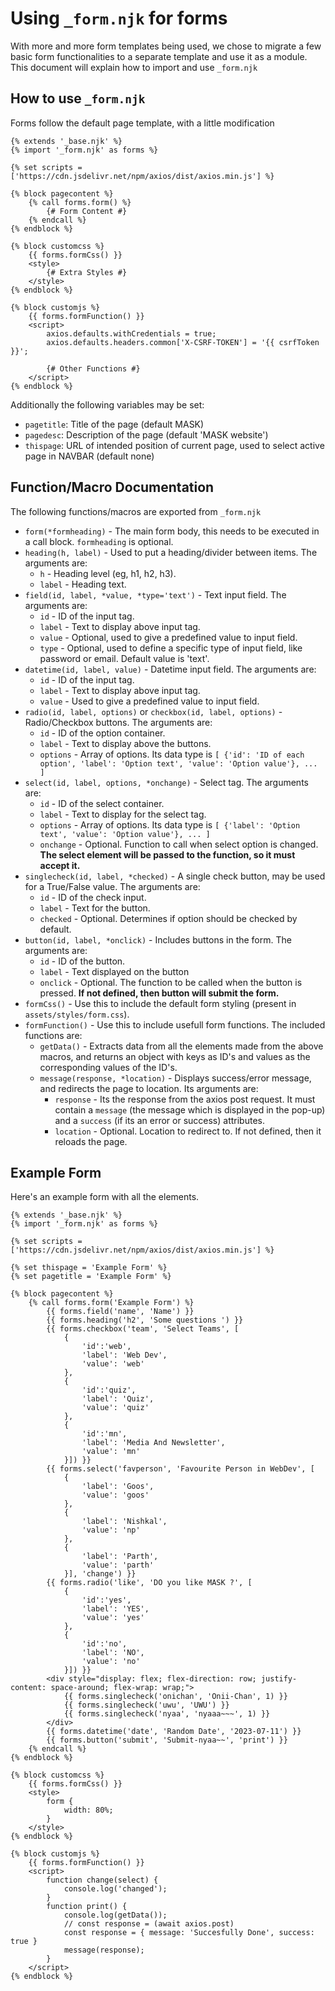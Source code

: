 # Using `_form.njk` for forms

With more and more form templates being used, we chose to migrate a few basic form functionalities to a separate template and use it as a module. This document will explain how to import and use `_form.njk`


## How to use `_form.njk`

Forms follow the default page template, with a little modification

```jinja
{% extends '_base.njk' %}
{% import '_form.njk' as forms %}

{% set scripts = ['https://cdn.jsdelivr.net/npm/axios/dist/axios.min.js'] %}

{% block pagecontent %}
	{% call forms.form() %}
		{# Form Content #}
	{% endcall %}
{% endblock %}

{% block customcss %}
	{{ forms.formCss() }}
	<style>
		{# Extra Styles #}
	</style>
{% endblock %}

{% block customjs %}
	{{ forms.formFunction() }}
	<script>
		axios.defaults.withCredentials = true;
		axios.defaults.headers.common['X-CSRF-TOKEN'] = '{{ csrfToken }}';

		{# Other Functions #}
	</script>
{% endblock %}
```

Additionally the following variables may be set:

- `pagetitle`: Title of the page (default MASK)
- `pagedesc`: Description of the page (default 'MASK website')
- `thispage`: URL of intended position of current page, used to select active page in NAVBAR (default none)

## Function/Macro Documentation

The following functions/macros are exported from `_form.njk`

- `form(*formheading)` - The main form body, this needs to be executed in a call block. `formheading` is optional.
- `heading(h, label)` - Used to put a heading/divider between items. The arguments are:
	- `h` - Heading level (eg, h1, h2, h3).
	- `label` - Heading text.
- `field(id, label, *value, *type='text')` - Text input field. The arguments are:
	- `id` - ID of the input tag.
	- `label` - Text to display above input tag.
	- `value` - Optional, used to give a predefined value to input field.
	- `type` - Optional, used to define a specific type of input field, like password or email. Default value is 'text'.
- `datetime(id, label, value)` - Datetime input field. The arguments are:
	- `id` - ID of the input tag.
	- `label` - Text to display above input tag.
	- `value` - Used to give a predefined value to input field.
- `radio(id, label, options)` or `checkbox(id, label, options)` - Radio/Checkbox buttons. The arguments are:
	- `id` - ID of the option container.
	- `label` - Text to display above the buttons.
	- `options` - Array of options. Its data type is `[ {'id': 'ID of each option', 'label': 'Option text', 'value': 'Option value'}, ... ]`
- `select(id, label, options, *onchange)` - Select tag. The arguments are: 
	- `id` - ID of the select container.
	- `label` - Text to display for the select tag.
	- `options` - Array of options. Its data type is `[ {'label': 'Option text', 'value': 'Option value'}, ... ]`
	- `onchange` - Optional. Function to call when select option is changed. **The select element will be passed to the function, so it must accept it.**
- `singlecheck(id, label, *checked)` - A single check button, may be used for a True/False value. The arguments are:
	- `id` - ID of the check input.
	- `label` - Text for the button.
	- `checked` - Optional. Determines if option should be checked by default.
- `button(id, label, *onclick)` - Includes buttons in the form. The arguments are:
	- `id` - ID of the button.
	- `label` - Text displayed on the button
	- `onclick` - Optional. The function to be called when the button is pressed. **If not defined, then button will submit the form.**
- `formCss()` - Use this to include the default form styling (present in `assets/styles/form.css`).
- `formFunction()` - Use this to include usefull form functions. The included functions are:
	- `getData()` - Extracts data from all the elements made from the above macros, and returns an object with keys as ID's and values as the corresponding values of the ID's.
	- `message(response, *location)` - Displays success/error message, and redirects the page to location. Its arguments are:
		- `response` - Its the response from the axios post request. It must contain a `message` (the message which is displayed in the pop-up) and a `success` (if its an error or success) attributes.
		- `location` - Optional. Location to redirect to. If not defined, then it reloads the page.

## Example Form

Here's an example form with all the elements.

```jinja
{% extends '_base.njk' %}
{% import '_form.njk' as forms %}

{% set scripts = ['https://cdn.jsdelivr.net/npm/axios/dist/axios.min.js'] %}

{% set thispage = 'Example Form' %}
{% set pagetitle = 'Example Form' %}

{% block pagecontent %}
	{% call forms.form('Example Form') %}
		{{ forms.field('name', 'Name') }}
		{{ forms.heading('h2', 'Some questions ') }}
		{{ forms.checkbox('team', 'Select Teams', [
			{
				'id':'web',
				'label': 'Web Dev',
				'value': 'web'
			},
			{
				'id':'quiz',
				'label': 'Quiz',
				'value': 'quiz'
			},
			{
				'id':'mn',
				'label': 'Media And Newsletter',
				'value': 'mn'
			}]) }}
		{{ forms.select('favperson', 'Favourite Person in WebDev', [
			{
				'label': 'Goos',
				'value': 'goos'
			},
			{
				'label': 'Nishkal',
				'value': 'np'
			},
			{
				'label': 'Parth',
				'value': 'parth'
			}], 'change') }}
		{{ forms.radio('like', 'DO you like MASK ?', [
			{
				'id':'yes',
				'label': 'YES',
				'value': 'yes'
			},
			{
				'id':'no',
				'label': 'NO',
				'value': 'no'
			}]) }}
		<div style="display: flex; flex-direction: row; justify-content: space-around; flex-wrap: wrap;">
			{{ forms.singlecheck('onichan', 'Onii-Chan', 1) }}
			{{ forms.singlecheck('uwu', 'UWU') }}
			{{ forms.singlecheck('nyaa', 'nyaaa~~~', 1) }}
		</div>
		{{ forms.datetime('date', 'Random Date', '2023-07-11') }}
		{{ forms.button('submit', 'Submit-nyaa~~', 'print') }}
	{% endcall %}
{% endblock %}

{% block customcss %}
	{{ forms.formCss() }}
	<style>
		form {
			width: 80%;
		}
	</style>
{% endblock %}

{% block customjs %}
	{{ forms.formFunction() }}
	<script>
		function change(select) {
			console.log('changed');
		}
		function print() {
			console.log(getData());
			// const response = (await axios.post)
			const response = { message: 'Succesfully Done', success: true }
			message(response);
		}
	</script>
{% endblock %}
```
